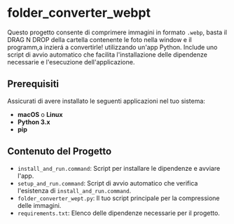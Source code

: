 # folder_converter_webpt
Questo progetto consente di comprimere immagini in formato `.webp`, basta il DRAG N DROP della cartella contenente le foto nella window e il programm,a inzierá a convertirle!  utilizzando un'app Python. Include uno script di avvio automatico che facilita l'installazione delle dipendenze necessarie e l'esecuzione dell'applicazione.

## Prerequisiti

Assicurati di avere installato le seguenti applicazioni nel tuo sistema:

- **macOS** o **Linux**
- **Python 3.x**
- **pip**

## Contenuto del Progetto

- `install_and_run.command`: Script per installare le dipendenze e avviare l'app.
- `setup_and_run.command`: Script di avvio automatico che verifica l'esistenza di `install_and_run.command`.
- `folder_converter_wept.py`: Il tuo script principale per la compressione delle immagini.
- `requirements.txt`: Elenco delle dipendenze necessarie per il progetto.

